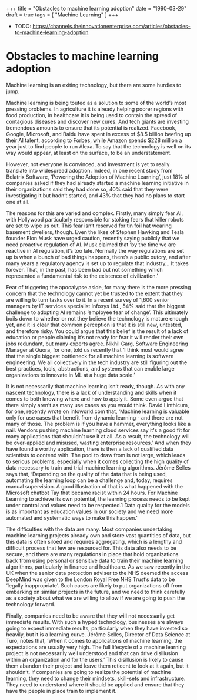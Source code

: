 +++
title = "Obstacles to machine learning adoption"
date = "1990-03-29"
draft = true
tags = [
    "Machine Learning"
]
+++

- TODO: https://channels.theinnovationenterprise.com/articles/obstacles-to-machine-learning-adoption

# Obstacles to machine learning adoption

Machine learning is an exiting technology, but there are some hurdles to jump.

Machine learning is being touted as a solution to some of the world’s most
pressing problems. In agriculture it is already helping poorer regions with food
production, in healthcare it is being used to contain the spread of contagious
diseases and discover new cures. And tech giants are investing tremendous
amounts to ensure that its potential is realized. Facebook, Google, Microsoft,
and Baidu have spent in excess of $8.5 billion beefing up their AI talent,
according to Forbes, while Amazon spends $228 million a year just to find people
to run Alexa. To say that the technology is well on its way would appear, at
least on the surface, to be an understatement.

However, not everyone is convinced, and investment is yet to really translate
into widespread adoption. Indeed, in one recent study from Belatrix Software,
‘Powering the Adoption of Machine Learning’, just 18% of companies asked if they
had already started a machine learning initiative in their organizations said
they had done so, 40% said that they were investigating it but hadn’t started,
and 43% that they had no plans to start one at all.

The reasons for this are varied and complex. Firstly, many simply fear AI, with
Hollywood particularly responsible for stoking fears that killer robots are set
to wipe us out. This fear isn’t reserved for tin foil hat wearing basement
dwellers, though. Even the likes of Stephen Hawking and Tesla founder Elon Musk
have urged caution, recently saying publicly that we need proactive regulation
of AI. Musk claimed that ‘by the time we are reactive in AI regulation, it’s too
late. Normally the way regulations are set up is when a bunch of bad things
happens, there’s a public outcry, and after many years a regulatory agency is
set up to regulate that industry… It takes forever. That, in the past, has been
bad but not something which represented a fundamental risk to the existence of
civilization.’

Fear of triggering the apocalypse aside, for many there is the more pressing
concern that the technology cannot yet be trusted to the extent that they are
willing to turn tasks over to it. In a recent survey of 1,600 senior managers by
IT services specialist Infosys Ltd., 54% said that the biggest challenge to
adopting AI remains ‘employee fear of change’. This ultimately boils down to
whether or not they believe the technology is mature enough yet, and it is clear
that common perception is that it is still new, untested, and therefore risky.
You could argue that this belief is the result of a lack of education or people
claiming it’s not ready for fear it will render their own jobs redundant, but
many experts agree. Nikhil Garg, Software Engineering Manager at Quora, for one,
told us recently that ‘I think most would agree that the single biggest
bottleneck for all machine learning is software engineering. We all collectively
in the tech industry are still figuring out the best practices, tools,
abstractions, and systems that can enable large organizations to innovate in ML
at a huge data scale.’

It is not necessarily that machine learning isn’t ready, though. As with any
nascent technology, there is a lack of understanding and skills when it comes to
both knowing where and how to apply it. Some even argue that there simply aren’t
as many use cases as you would think. David Linthicum, for one, recently wrote
on infoworld.com that, ‘Machine learning is valuable only for use cases that
benefit from dynamic learning - and there are not many of those. The problem is
if you have a hammer, everything looks like a nail. Vendors pushing machine
learning cloud services say it's a good fit for many applications that shouldn't
use it at all. As a result, the technology will be over-applied and misused,
wasting enterprise resources.’ And when they have found a worthy application,
there is then a lack of qualified data scientists to contend with. The pool to
draw from is not large, which leads to serious problems, especially when it
comes collecting the high quality of data necessary to train and trial machine
learning algorithms. Jérôme Selles says that, ‘Depending on the quality of the
data that is being used, automating the learning loop can be a challenge and,
today, requires manual supervision. A good illustration of that is what happened
with the Microsoft chatbot Tay that became racist within 24 hours. For Machine
Learning to achieve its own potential, the learning process needs to be kept
under control and values need to be respected.1 Data quality for the models is
as important as education values in our society and we need more automated and
systematic ways to make this happen.’

The difficulties with the data are many. Most companies undertaking machine
learning projects already own and store vast quantities of data, but this data
is often siloed and requires aggregating, which is a lengthy and difficult
process that few are resourced for. This data also needs to be secure, and there
are many regulations in place that hold organizations back from using personal
or sensitive data to train their machine learning algorithms, particularly in
finance and healthcare. As we saw recently in the UK when the senior data
protection adviser to the NHS deemed the access DeepMind was given to the London
Royal Free NHS Trust’s data to be ‘legally inappropriate’. Such cases are likely
to put organizations off from embarking on similar projects in the future, and
we need to think carefully as a society about what we are willing to allow if we
are going to push the technology forward.

Finally, companies need to be aware that they will not necessarily get immediate
results. With such a hyped technology, businesses are always going to expect
immediate results, particularly when they have invested so heavily, but it is a
learning curve. Jérôme Selles, Director of Data Science at Turo, notes that,
’When it comes to applications of machine learning, the expectations are usually
very high. The full lifecycle of a machine learning project is not necessarily
well understood and that can drive disillusion within an organization and for
the users.’ This disillusion is likely to cause them abandon their project and
leave them reticent to look at it again, but it shouldn’t. If companies are
going to realize the potential of machine learning, they need to change their
mindsets, skill-sets and infrastructure. They need to understand where it should
be applied and ensure that they have the people in place train to implement it.
